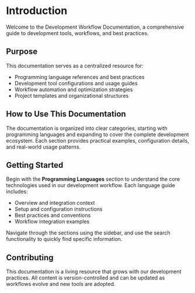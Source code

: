 # Introduction

Welcome to the Development Workflow Documentation, a comprehensive guide to development tools, workflows, and best practices.

## Purpose

This documentation serves as a centralized resource for:
- Programming language references and best practices
- Development tool configurations and usage guides
- Workflow automation and optimization strategies
- Project templates and organizational structures

## How to Use This Documentation

The documentation is organized into clear categories, starting with programming languages and expanding to cover the complete development ecosystem. Each section provides practical examples, configuration details, and real-world usage patterns.

## Getting Started

Begin with the **Programming Languages** section to understand the core technologies used in our development workflow. Each language guide includes:
- Overview and integration context
- Setup and configuration instructions
- Best practices and conventions
- Workflow integration examples

Navigate through the sections using the sidebar, and use the search functionality to quickly find specific information.

## Contributing

This documentation is a living resource that grows with our development practices. All content is version-controlled and can be updated as workflows evolve and new tools are adopted.